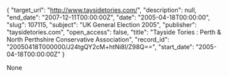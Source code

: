 {
  "target_url": "http://www.taysidetories.com/", 
  "description": null, 
  "end_date": "2007-12-11T00:00:00Z", 
  "date": "2005-04-18T00:00:00", 
  "slug": 107115, 
  "subject": "UK General Election 2005", 
  "publisher": "taysidetories.com", 
  "open_access": false, 
  "title": "Tayside Tories : Perth & North Perthshire Conservative Association", 
  "record_id": "20050418T000000/J24tgQY2cM+htNi8l/Z98Q==", 
  "start_date": "2005-04-18T00:00:00Z"
}

None